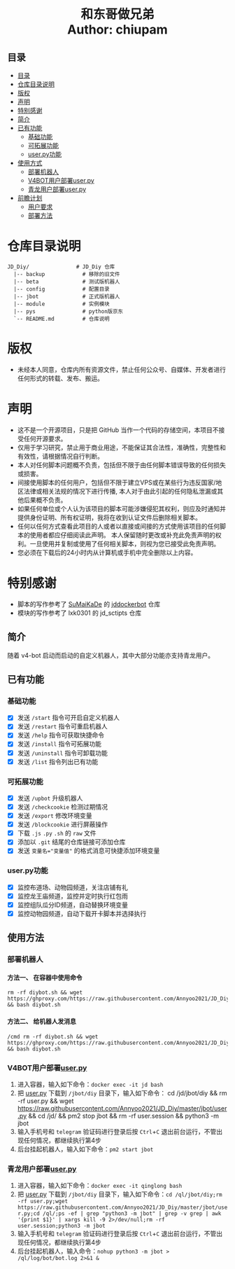 <h1 align="center">
  和东哥做兄弟
  <br>
  Author: chiupam
</h1>

## 目录
- [目录](#目录)
- [仓库目录说明](#仓库目录说明)
- [版权](#版权)
- [声明](#声明)
- [特别感谢](#特别感谢)
- [简介](#简介)
- [已有功能](#已有功能)
  - [基础功能](#基础功能)
  - [可拓展功能](#可拓展功能)
  - [user.py功能](#userpy功能)
- [使用方式](#使用方式)
  - [部署机器人](#部署机器人)
  - [V4BOT用户部署user.py](#v4bot用户部署userpy)
  - [青龙用户部署user.py](#青龙用户部署userpy)
- [前瞻计划](#前瞻计划)
  - [用户要求](#用户要求)
  - [部署方法](#部署方法)
# 仓库目录说明
```text
JD_Diy/               # JD_Diy 仓库
  |-- backup            # 移除的旧文件
  |-- beta              # 测试版机器人
  |-- config            # 配置目录
  |-- jbot              # 正式版机器人
  |-- module            # 实例模块
  |-- pys               # python版京东
  `-- README.md         # 仓库说明
```
# 版权
- 未经本人同意，仓库内所有资源文件，禁止任何公众号、自媒体、开发者进行任何形式的转载、发布、搬运。
# 声明
- 这不是一个开源项目，只是把 GitHub 当作一个代码的存储空间，本项目不接受任何开源要求。
- 仅用于学习研究，禁止用于商业用途，不能保证其合法性，准确性，完整性和有效性，请根据情况自行判断。
- 本人对任何脚本问题概不负责，包括但不限于由任何脚本错误导致的任何损失或损害。
- 间接使用脚本的任何用户，包括但不限于建立VPS或在某些行为违反国家/地区法律或相关法规的情况下进行传播, 本人对于由此引起的任何隐私泄漏或其他后果概不负责。
- 如果任何单位或个人认为该项目的脚本可能涉嫌侵犯其权利，则应及时通知并提供身份证明、所有权证明，我将在收到认证文件后删除相关脚本。
- 任何以任何方式查看此项目的人或者以直接或间接的方式使用该项目的任何脚本的使用者都应仔细阅读此声明。 本人保留随时更改或补充此免责声明的权利。一旦使用并复制或使用了任何相关脚本，则视为您已接受此免责声明。
- 您必须在下载后的24小时内从计算机或手机中完全删除以上内容。
# 特别感谢
- 脚本的写作参考了 [SuMaiKaDe](https://github.com/SuMaiKaDe) 的 [jddockerbot](https://github.com/SuMaiKaDe/bot) 仓库
- 模块的写作参考了 lxk0301 的 jd_sctipts 仓库
## 简介
随着 v4-bot 启动而启动的自定义机器人，其中大部分功能亦支持青龙用户。
## 已有功能
### 基础功能
- [x] 发送 `/start` 指令可开启自定义机器人
- [x] 发送 `/restart` 指令可重启机器人
- [x] 发送 `/help` 指令可获取快捷命令
- [x] 发送 `/install` 指令可拓展功能
- [x] 发送 `/uninstall` 指令可卸载功能
- [x] 发送 `/list` 指令列出已有功能
### 可拓展功能
- [x] 发送 `/upbot` 升级机器人
- [x] 发送 `/checkcookie` 检测过期情况
- [x] 发送 `/export` 修改环境变量
- [x] 发送 `/blockcookie` 进行屏蔽操作
- [x] 下载 `.js` `.py` `.sh` 的 `raw` 文件
- [x] 添加以 `.git` 结尾的仓库链接可添加仓库
- [x] 发送 `变量名="变量值"` 的格式消息可快捷添加环境变量
### user.py功能
- [x] 监控布道场、动物园频道，关注店铺有礼
- [x] 监控龙王庙频道，监控并定时执行红包雨
- [x] 监控组队瓜分ID频道，自动替换环境变量
- [x] 监控动物园频道，自动下载开卡脚本并选择执行
## 使用方法
### 部署机器人
#### 方法一、 在容器中使用命令
```shell
rm -rf diybot.sh && wget https://ghproxy.com/https://raw.githubusercontent.com/Annyoo2021/JD_Diy/master/config/diybot.sh && bash diybot.sh
```
#### 方法二、 给机器人发消息
```text
/cmd rm -rf diybot.sh && wget https://ghproxy.com/https://raw.githubusercontent.com/Annyoo2021/JD_Diy/master/config/diybot.sh && bash diybot.sh
```
### V4BOT用户部署[user.py](https://github.com/Annyoo2021/JD_Diy/blob/master/jbot/user.py)
1. 进入容器，输入如下命令：`docker exec -it jd bash`
2. 把 [user.py](https://github.com/Annyoo2021/JD_Diy/blob/master/jbot/user.py) 下载到 `/jbot/diy` 目录下，输入如下命令：
   cd /jd/jbot/diy && rm -rf user.py && wget https://raw.githubusercontent.com/Annyoo2021/JD_Diy/master/jbot/user.py && cd /jd/ && pm2 stop jbot && rm -rf user.session && python3 -m jbot
4. 输入手机号和 `telegram` 验证码进行登录后按 `Ctrl`+`C` 退出前台运行，不管出现任何情况，都继续执行第4步
5. 后台挂起机器人，输入如下命令：`pm2 start jbot`
### 青龙用户部署[user.py](https://github.com/Annyoo2021/JD_Diy/blob/master/jbot/user.py) 
1. 进入容器，输入如下命令：`docker exec -it qinglong bash`
2. 把 [user.py](https://github.com/chiupam/JD_Diy/blob/main/jbot/user.py) 下载到 `/jbot/diy` 目录下，输入如下命令：`cd /ql/jbot/diy;rm -rf user.py;wget https://raw.githubusercontent.com/Annyoo2021/JD_Diy/master/jbot/user.py;cd /ql/;ps -ef | grep "python3 -m jbot" | grep -v grep | awk '{print $1}' | xargs kill -9 2>/dev/null;rm -rf user.session;python3 -m jbot`
3. 输入手机号和 `telegram` 验证码进行登录后按 `Ctrl`+`C` 退出前台运行，不管出现任何情况，都继续执行第4步
4. 后台挂起机器人，输入命令：`nohup python3 -m jbot > /ql/log/bot/bot.log 2>&1 &`
